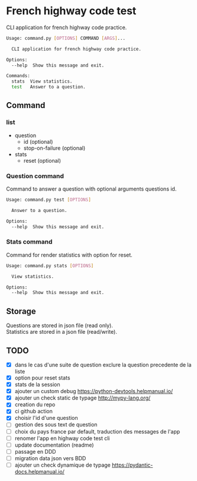 # French highway code test

CLI application for french highway code practice.

```bash
Usage: command.py [OPTIONS] COMMAND [ARGS]...

  CLI application for french highway code practice.

Options:
  --help  Show this message and exit.

Commands:
  stats  View statistics.
  test   Answer to a question.
```

## Command 

### list

* question 
  * id (optional)
  * stop-on-failure (optional)
* stats
  * reset (optional)

### Question command

Command to answer a question with optional arguments questions id. 
```bash
Usage: command.py test [OPTIONS]

  Answer to a question.

Options:
  --help  Show this message and exit.

```

### Stats command

Command for render statistics with option for reset.
```bash
Usage: command.py stats [OPTIONS]

  View statistics.

Options:
  --help  Show this message and exit.

```

## Storage

Questions are stored in json file (read only).  
Statistics are stored in a json file (read/write).

## TODO

- [x] dans le cas d'une suite de question exclure la question precedente de la liste
- [x] option pour reset stats
- [x] stats de la session
- [x] ajouter un custom debug https://python-devtools.helpmanual.io/
- [x] ajouter un check static de typage http://mypy-lang.org/
- [x] creation du repo
- [x] ci github action
- [x] choisir l'id d'une question
- [ ] gestion des sous text de question
- [ ] choix du pays france par default, traduction des messages de l'app 
- [ ] renomer l'app en highway code test cli
- [ ] update documentation (readme)
- [ ] passage en DDD
- [ ] migration data json vers BDD
- [ ] ajouter un check dynamique de typage https://pydantic-docs.helpmanual.io/
